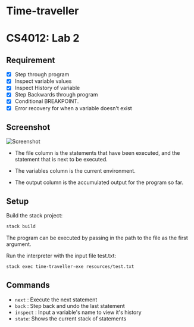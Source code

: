 # Time-traveller
# CS4012: Lab 2

## Requirement

- [x] Step through program
- [x] Inspect variable values
- [x] Inspect History of variable
- [x] Step Backwards through program
- [x] Conditional BREAKPOINT.
- [x] Error recovery for when a variable doesn't exist

## Screenshot

![Screenshot]("screenshot.png")

* The file column is the statements that have been executed, and the statement that is next to be executed.

* The variables column is the current environment.

* The output column is the accumulated output for the program so far.

## Setup

Build the stack project:
```bash
stack build
```

The program can be executed by passing in the path to the file as the first argument.

Run the interpreter with the input file test.txt:
```bash
stack exec time-traveller-exe resources/test.txt
```
## Commands
 * `next` : Execute the next statement
 * `back` : Step back and undo the last statement
 * `inspect` : Input a variable's name to view it's history
 * `state`: Shows the current stack of statements
